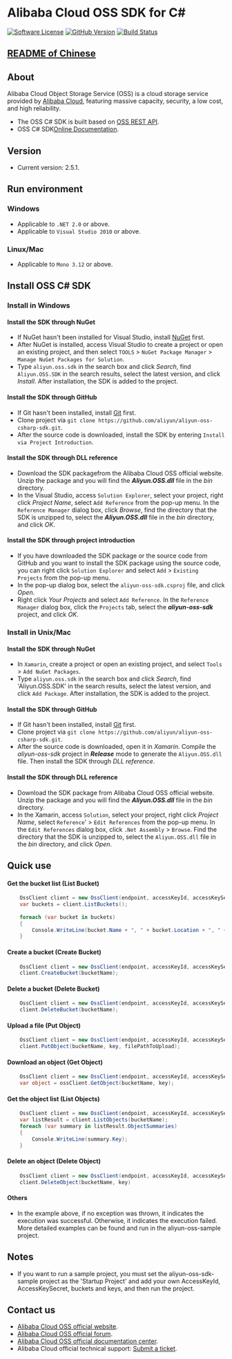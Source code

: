 ﻿# Alibaba Cloud OSS SDK for C# 

[![Software License](https://img.shields.io/badge/license-MIT-brightgreen.svg)](LICENSE)
[![GitHub Version](https://badge.fury.io/gh/aliyun%2Faliyun-oss-csharp-sdk.svg)](https://badge.fury.io/gh/aliyun%2Faliyun-oss-csharp-sdk)
[![Build Status](https://travis-ci.org/aliyun/aliyun-oss-csharp-sdk.svg?branch=master)](https://travis-ci.org/aliyun/aliyun-oss-csharp-sdk)

## [README of Chinese](https://github.com/aliyun/aliyun-oss-csharp-sdk/blob/master/README-CN.md)

## About
 Alibaba Cloud Object Storage Service (OSS) is a cloud storage service provided by [Alibaba Cloud](https://www.aliyun.com), featuring massive capacity, security, a low cost, and high reliability.
 - The OSS C# SDK is built based on [OSS REST API](https://help.aliyun.com/document_detail/31948.html).
 - OSS C# SDK[Online Documentation](https://gosspublic.alicdn.com/AliyunNetSDK/latest/apidocs/index.html). 

## Version
 - Current version: 2.5.1.

## Run environment

### Windows
 - Applicable to `.NET 2.0` or above. 
 - Applicable to `Visual Studio 2010` or above. 

### Linux/Mac
 - Applicable to `Mono 3.12` or above. 

## Install OSS C# SDK
### Install in Windows
#### Install the SDK through NuGet
 - If NuGet hasn't been installed for Visual Studio, install [NuGet](http://docs.nuget.org/docs/start-here/installing-nuget) first. 
 - After NuGet is installed, access Visual Studio to create a project or open an existing project, and then select `TOOLS` > `NuGet Package Manager` > `Manage NuGet Packages for Solution`.
 - Type `aliyun.oss.sdk` in the search box and click *Search*, find `Aliyun.OSS.SDK` in the search results, select the latest version, and click *Install*. After installation, the SDK is added to the project.

#### Install the SDK through GitHub
 - If Git hasn't been installed, install [Git](https://git-scm.com/downloads) first. 
 - Clone project via `git clone https://github.com/aliyun/aliyun-oss-csharp-sdk.git`. 
 - After the source code is downloaded, install the SDK by entering `Install via Project Introduction`.

#### Install the SDK through DLL reference
 - Download the SDK packagefrom the Alibaba Cloud OSS official website. Unzip the package and you will find the ***Aliyun.OSS.dll*** file in the *bin* directory.
 - In the Visual Studio, access `Solution Explorer`, select your project, right click *Project Name*, select `Add Reference` from the pop-up menu.
In the `Reference Manager` dialog box, click *Browse*, find the directory that the SDK is unzipped to, select the ***Aliyun.OSS.dll*** file in the *bin* directory, and click *OK*.

#### Install the SDK through project introduction
 - If you have downloaded the SDK package or the source code from GitHub and you want to install the SDK package using the source code, you can right click `Solution Explorer` and select `Add` > `Existing Projects` from the pop-up menu.
 - In the pop-up dialog box, select the `aliyun-oss-sdk.csproj` file, and click *Open*.
 - Right click *Your Projects* and select `Add Reference`. In the `Reference Manager` dialog box, click the `Projects` tab, select the ***aliyun-oss-sdk*** project, and click *OK*.

### Install in Unix/Mac
#### Install the SDK through NuGet
 - In `Xamarin`, create a project or open an existing project, and select `Tools` > `Add NuGet Packages`.
 - Type `aliyun.oss.sdk` in the search box and click *Search*, find 'Aliyun.OSS.SDK' in the search results, select the latest version, and click `Add Package`. After installation, the SDK is added to the project.

#### Install the SDK through GitHub
 - If Git hasn't been installed, install [Git](https://git-scm.com/downloads) first.
 - Clone project via `git clone https://github.com/aliyun/aliyun-oss-csharp-sdk.git`.
 - After the source code is downloaded, open it in *Xamarin*. Compile the *aliyun-oss-sdk* project in ***Release*** mode to generate the `Aliyun.OSS.dll` file. Then install the SDK through *DLL reference*.

#### Install the SDK through DLL reference
 - Download the SDK package from Alibaba Cloud OSS official website. Unzip the package and you will find the ***Aliyun.OSS.dll*** file in the *bin* directory.
 - In the Xamarin, access `Solution`, select your project, right click *Project Name*, select `Reference`' > `Edit References` from the pop-up menu.
In the `Edit References` dialog box, click `.Net Assembly` > `Browse`. Find the directory that the SDK is unzipped to, select the `Aliyun.OSS.dll` file in the *bin* directory, and click *Open*.

## Quick use
#### Get the bucket list (List Bucket)
```csharp
    OssClient client = new OssClient(endpoint, accessKeyId, accessKeySecret);    
	var buckets = client.ListBuckets();
	
    foreach (var bucket in buckets)
    {
    	Console.WriteLine(bucket.Name + ", " + bucket.Location + ", " + bucket.Owner);
    }
```
    
#### Create a bucket (Create Bucket)
```csharp
	OssClient client = new OssClient(endpoint, accessKeyId, accessKeySecret);
	client.CreateBucket(bucketName);
```
	
#### Delete a bucket (Delete Bucket)
```csharp
	OssClient client = new OssClient(endpoint, accessKeyId, accessKeySecret); 
	client.DeleteBucket(bucketName);
```

#### Upload a file (Put Object)
```csharp
	OssClient client = new OssClient(endpoint, accessKeyId, accessKeySecret); 
	client.PutObject(bucketName, key, filePathToUpload);
```

#### Download an object (Get Object)
```csharp
	OssClient client = new OssClient(endpoint, accessKeyId, accessKeySecret); 
	var object = ossClient.GetObject(bucketName, key);	
```

#### Get the object list (List Objects)
```csharp
	OssClient client = new OssClient(endpoint, accessKeyId, accessKeySecret);
	var listResult = client.ListObjects(bucketName);
	foreach (var summary in listResult.ObjectSummaries)
	{   
		Console.WriteLine(summary.Key);
	}
```
	
#### Delete an object (Delete Object)
```csharp
	OssClient client = new OssClient(endpoint, accessKeyId, accessKeySecret);
	client.DeleteObject(bucketName, key)
```

#### Others
 - In the example above, if no exception was thrown, it indicates the execution was successful. Otherwise, it indicates the execution failed. More detailed examples can be found and run in the aliyun-oss-sample project. 
	
## Notes
 - If you want to run a sample project, you must set the aliyun-oss-sdk-sample project as the 'Startup Project' and add your own AccessKeyId, AccessKeySecret, buckets and keys, and then run the project. 

## Contact us
- [Alibaba Cloud OSS official website](http://oss.aliyun.com).
- [Alibaba Cloud OSS official forum](http://bbs.aliyun.com).
- [Alibaba Cloud OSS official documentation center](http://www.aliyun.com/product/oss#Docs).
- Alibaba Cloud official technical support: [Submit a ticket](https://workorder.console.aliyun.com/#/ticket/createIndex).
